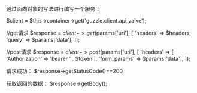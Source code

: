 通过面向对象的写法进行编写一个服务：

$client = $this->container->get('guzzle.client.api_valve');

//get请求
$response = $client->get($params['uri'], [
                'headers' => $headers,
                'query' => $params['data'],
            ]);

//post请求
$response = $client->post($params['uri'], [
            'headers' => [
	            'Authorization' => 'bearer ' . $token
	        ],
                'form_params' => $params['data'],
            ]);

请求成功：
$response->getStatusCode()==200

获取返回的数据：
$response->getBody();
